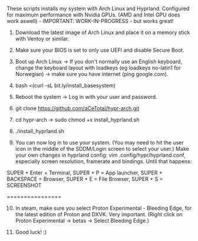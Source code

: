 These scripts installs my system with Arch Linux and Hyprland. Configured for maximum performance with Nvidia GPUs. (AMD and Intel GPU does work aswell) - IMPORTANT: WORK-IN-PROGRESS - but works great!

1. Download the latest image of Arch Linux and place it on a memory stick with Ventoy or similar.

2. Make sure your BIOS is set to only use UEFI and disable Secure Boot.

3. Boot up Arch Linux -> If you don't normally use an English keyboard, change the keyboard layout with loadkeys (eg loadkeys no-latin1 for Norwegian) -> make sure you have internet (ping google.com).

4. bash <(curl -sL bit.ly/install_basesystem)

5. Reboot the system -> Log in with your user and password.

6. git clone https://github.com/aCeTotal/hypr-arch.git

7. cd hypr-arch -> sudo chmod +x install_hyprland.sh

8. ./install_hyprland.sh

9. You can now log in to use your system. (You may need to hit the user icon in the middle of the SDDM/Login screen to select your user.) Make your own changes in hyprland config: vim .config/hypr/hyprland.conf, especially screen resolution, framerate and bindings. Until that happens:

SUPER + Enter = Terminal, 
SUPER + P = App launcher, 
SUPER + BACKSPACE = Browser, 
SUPER + E = File Browser, 
SUPER + S = SCREENSHOT

================

10. In steam, make sure you select Proton Experimental - Bleeding Edge, for the latest edition of Proton and DXVK. Very important. (Right click on Proton Experimental -> betas -> Select Bleeding Edge.)

11. Good luck! :)

